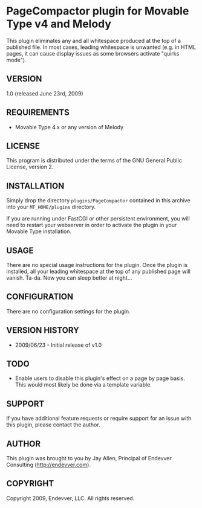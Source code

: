 # PageCompactor plugin for Movable Type v4 and Melody #

This plugin eliminates any and all whitespace produced at the top of a published file.  In most cases, leading whitespace is unwanted (e.g. in HTML pages, it can cause display issues as some browsers activate "quirks mode").

## VERSION ##

1.0 (released June 23rd, 2009)

## REQUIREMENTS ##

* Movable Type 4.x or any version of Melody

## LICENSE ##

This program is distributed under the terms of the GNU General Public License,
version 2.

## INSTALLATION ##

Simply drop the directory `plugins/PageCompactor` contained in this archive
into your `MT_HOME/plugins` directory.

If you are running under FastCGI or other persistent environment, you will
need to restart your webserver in order to activate the plugin in your Movable
Type installation.

## USAGE ##

There are no special usage instructions for the plugin. Once the plugin is installed, all your leading whitespace at the top of any published page will vanish.  Ta-da.  Now you can sleep better at night...

## CONFIGURATION ##

There are no configuration settings for the plugin.

## VERSION HISTORY ##

* 2009/06/23 - Initial release of v1.0

## TODO ##

* Enable users to disable this plugin's effect on a page by page basis.  This would most likely be done via a template variable.

## SUPPORT ##

If you have additional feature requests or require support for an issue with
this plugin, please contact the author.

## AUTHOR ##

This plugin was brought to you by Jay Allen, Principal of Endevver Consulting
(http://endevver.com).

## COPYRIGHT ##

Copyright 2009, Endevver, LLC. All rights reserved.
